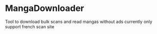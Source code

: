 # MangaDownloader
Tool to download bulk scans and read mangas without ads
currently only support french scan site
